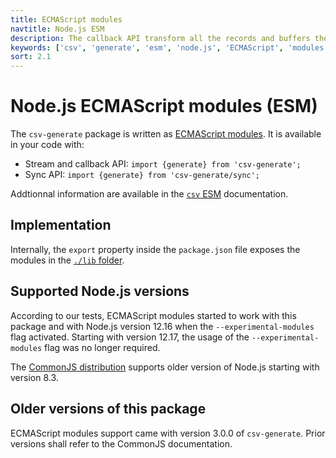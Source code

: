 ```yaml
---
title: ECMAScript modules
navtitle: Node.js ESM
description: The callback API transform all the records and buffers the results into a single dataset which is passed to a user provided function.
keywords: ['csv', 'generate', 'esm', 'node.js', 'ECMAScript', 'modules']
sort: 2.1
---
```


# Node.js ECMAScript modules (ESM)

The `csv-generate` package is written as [ECMAScript modules](https://nodejs.org/api/esm.html). It is available in your code with:

* Stream and callback API: `import {generate} from 'csv-generate';`
* Sync API: `import {generate} from 'csv-generate/sync';`

Addtionnal information are available in the [`csv` ESM](/project/distributions/nodejs_esm/) documentation.

## Implementation

Internally, the `export` property inside the `package.json` file exposes the modules in the [`./lib` folder](https://github.com/adaltas/node-csv/tree/master/packages/csv-generate/lib).

## Supported Node.js versions

According to our tests, ECMAScript modules started to work with this package and with Node.js version 12.16 when the `--experimental-modules` flag activated. Starting with version 12.17, the usage of the `--experimental-modules` flag was no longer required.

The [CommonJS distribution](/project/generate/nodejs_cjs/) supports older version of Node.js starting with version 8.3.

## Older versions of this package

ECMAScript modules support came with version 3.0.0 of `csv-generate`. Prior versions shall refer to the CommonJS documentation.
